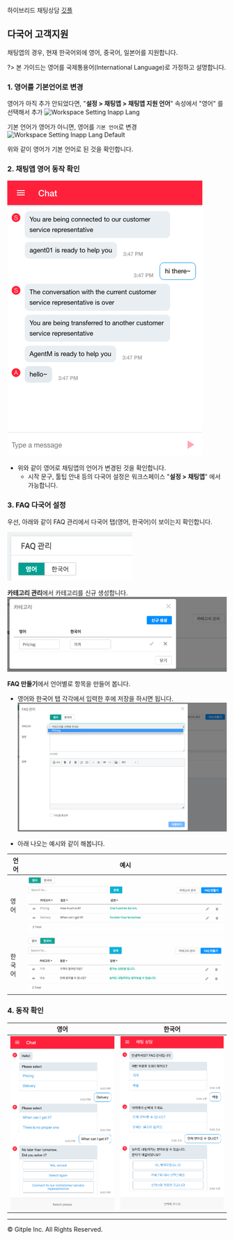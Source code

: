 하이브리드 채팅상담 [깃플](https://gitple.io)

## 다국어 고객지원

채팅앱의 경우, 현재 한국어외에 영어, 중국어, 일본어를 지원합니다.

?> 본 가이드는 영어를 국제통용어(International Language)로 가정하고 설명합니다.

### 1. 영어를 기본언어로 변경 
영어가 아직 추가 안되었다면, "**설정 > 채팅앱 > 채팅앱 지원 언어**" 속성에서 "영어" 를 선택해서 추가
![Workspace Setting Inapp Lang](./assets/images/wsSettingInappLang.png)

기본 언어가 영어가 아니면, 영어를 `기본 언어`로 변경 
![Workspace Setting Inapp Lang Default](./assets/images/wsSettingInappLangEng.png)

위와 같이 영어가 기본 언어로 된 것을 확인합니다.

### 2. 채팅앱 영어 동작 확인
![In-app Chat English](./assets/images/inappChat-en.png)

* 위와 같이 영어로 채팅앱의 언어가 변경된 것을 확인합니다.
  - 시작 문구, 툴팁 안내 등의 다국어 설정은 워크스페이스 "**설정 > 채팅앱**" 에서 가능합니다.

### 3. FAQ 다국어 설정
우선, 아래와 같이 FAQ 관리에서 다국어 탭(영어, 한국어)이 보이는지 확인합니다.

![WS FAQ Languages](./assets/images/wsFAQlang.png)

**카테고리 관리**에서 카테고리를 신규 생성합니다.
![WS FAQ Languages Cateogry](./assets/images/wsFAQlangCategory.png)


**FAQ 만들기**에서 언어별로 항목을 만들어 봅니다.
  - 영어와 한국어 탭 각각에서 입력한 후에 저장을 하시면 됩니다. 
    ![WS FAQ Languages Item](./assets/images/wsFAQlangItem.png) 

  - 아래 나오는 예시와 같이 해봅니다.

| 언어 | 예시 | 
|--------| -------|
| 영어 | ![WS FAQ Languages En](./assets/images/wsFAQlangEn.png) | 
| 한국어 | ![WS FAQ Languages Ko](./assets/images/wsFAQlangKo.png) | 

### 4. 동작 확인
| 영어 | 한국어 | 
|--------| -------|
| ![Inapp FAQ En](./assets/images/inappFAQEn.png) | ![Inapp FAQ Ko](./assets/images/inappFAQKo.png) |


---

© Gitple Inc. All Rights Reserved.
